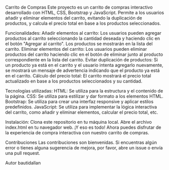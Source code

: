 Carrito de Compras
Este proyecto es un carrito de compras interactivo desarrollado con HTML, CSS, Bootstrap y JavaScript. Permite a los usuarios añadir y eliminar elementos del carrito, evitando la duplicación de productos, y calcula el precio total en base a los productos seleccionados.

Funcionalidades:
Añadir elementos al carrito: Los usuarios pueden agregar productos al carrito seleccionando la cantidad deseada y haciendo clic en el botón "Agregar al carrito". Los productos se mostrarán en la lista del carrito.
Eliminar elementos del carrito: Los usuarios pueden eliminar productos del carrito haciendo clic en el botón de eliminar junto al producto correspondiente en la lista del carrito.
Evitar duplicación de productos: Si un producto ya está en el carrito y el usuario intenta agregarlo nuevamente, se mostrará un mensaje de advertencia indicando que el producto ya está en el carrito.
Cálculo del precio total: El carrito mostrará el precio total actualizado en base a los productos seleccionados y su cantidad.

Tecnologías utilizadas:
HTML: Se utiliza para la estructura y el contenido de la página.
CSS: Se utiliza para estilizar y dar formato a los elementos HTML.
Bootstrap: Se utiliza para crear una interfaz responsive y aplicar estilos predefinidos.
JavaScript: Se utiliza para implementar la lógica interactiva del carrito, como añadir y eliminar elementos, calcular el precio total, etc.

Instalación:
Clona este repositorio en tu máquina local.
Abre el archivo index.html en tu navegador web.
¡Y eso es todo! Ahora puedes disfrutar de la experiencia de compra interactiva con nuestro carrito de compras.

Contribuciones
Las contribuciones son bienvenidas. Si encuentras algún error o tienes alguna sugerencia de mejora, por favor, abre un issue o envía una pull request.

Autor
bautidallan

